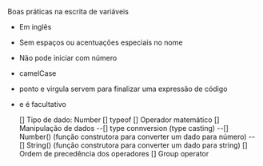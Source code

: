 Boas práticas na escrita de variáveis

- Em inglês
- Sem espaços ou acentuações especiais no nome
- Não pode iniciar com número
- camelCase

- ponto e virgula servem para finalizar uma expressão de código
- e é facultativo

  [] Tipo de dado: Number
  [] typeof
  [] Operador matemático
  [] Manipulação de dados
  --[] type connversion (type casting)
  --[] Number() (função construtora para converter um dado para número)
  --[] String() (função construtora para converter um dado para string)
  [] Ordem de precedência dos operadores
  [] Group operator

